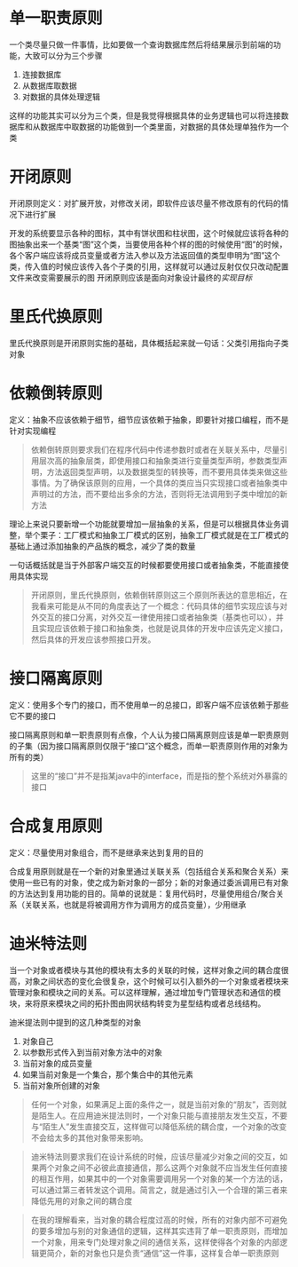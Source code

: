 # 单一职责原则
一个类尽量只做一件事情，比如要做一个查询数据库然后将结果展示到前端的功能，大致可以分为三个步骤
1. 连接数据库
2. 从数据库取数据
3. 对数据的具体处理逻辑

这样的功能其实可以分为三个类，但是我觉得根据具体的业务逻辑也可以将连接数据库和从数据库中取数据的功能做到一个类里面，对数据的具体处理单独作为一个类

# 开闭原则
开闭原则定义：对扩展开放，对修改关闭，即软件应该尽量不修改原有的代码的情况下进行扩展

开发的系统要显示各种的图标，其中有饼状图和柱状图，这个时候就应该将各种的图抽象出来一个基类“图”这个类，当要使用各种个样的图的时候使用“图”的时候，各个客户端应该将成员变量或者方法入参以及方法返回值的类型申明为“图”这个类，传入值的时候应该传入各个子类的引用，这样就可以通过反射仅仅只改动配置文件来改变需要展示的图
开闭原则应该是面向对象设计最终的*实现目标*

# 里氏代换原则
里氏代换原则是开闭原则实施的基础，具体概括起来就一句话：父类引用指向子类对象

# 依赖倒转原则
定义：抽象不应该依赖于细节，细节应该依赖于抽象，即要针对接口编程，而不是针对实现编程

> 依赖倒转原则要求我们在程序代码中传递参数时或者在关联关系中，尽量引用层次高的抽象层类，即使用接口和抽象类进行变量类型声明，参数类型声明，方法返回类型声明，以及数据类型的转换等，而不要用具体类来做这些事情。为了确保该原则的应用，一个具体的类应当只实现接口或者抽象类中声明过的方法，而不要给出多余的方法，否则将无法调用到子类中增加的新方法

理论上来说只要新增一个功能就要增加一层抽象的关系，但是可以根据具体业务调整，举个栗子：工厂模式和抽象工厂模式的区别，抽象工厂模式就是在工厂模式的基础上通过添加抽象的产品族的概念，减少了类的数量

一句话概括就是当于外部客户端交互的时候都要使用接口或者抽象类，不能直接使用具体实现

> 开闭原则，里氏代换原则，依赖倒转原则这三个原则所表达的意思相近，在我看来可能是从不同的角度表达了一个概念：代码具体的细节实现应该与对外交互的接口分离，对外交互一律使用接口或者抽象类（基类也可以），并且实现应该依赖于接口和抽象类，也就是说具体的开发中应该先定义接口，然后具体的开发应该参照接口开发。

# 接口隔离原则
定义：使用多个专门的接口，而不使用单一的总接口，即客户端不应该依赖于那些它不要的接口

接口隔离原则和单一职责原则有点像，个人认为接口隔离原则应该是单一职责原则的子集（因为接口隔离原则仅限于“接口”这个概念，而单一职责原则作用的对象为所有的类）

> 这里的“接口”并不是指某java中的interface，而是指的整个系统对外暴露的接口

# 合成复用原则
定义：尽量使用对象组合，而不是继承来达到复用的目的

合成复用原则就是在一个新的对象里通过关联关系（包括组合关系和聚合关系）来使用一些已有的对象，使之成为新对象的一部分；新的对象通过委派调用已有对象的方法达到复用功能的目的。简单的说就是：复用代码时，尽量使用组合/聚合关系（关联关系，也就是将被调用方作为调用方的成员变量），少用继承

# 迪米特法则

当一个对象或者模块与其他的模块有太多的关联的时候，这样对象之间的耦合度很高，对象之间状态的变化会很复杂，这个时候可以引入额外的一个对象或者模块来管理对象和模块之间的关系。可以这样理解，通过增加专门管理状态和通信的模块，来将原来模块之间的拓扑图由网状结构转变为星型结构或者总线结构。

迪米提法则中提到的这几种类型的对象
1. 对象自己
2. 以参数形式传入到当前对象方法中的对象
3. 当前对象的成员变量
4. 如果当前对象是一个集合，那个集合中的其他元素
5. 当前对象所创建的对象

> 任何一个对象，如果满足上面的条件之一，就是当前对象的“朋友”，否则就是陌生人。在应用迪米提法则时，一个对象只能与直接朋友发生交互，不要与“陌生人”发生直接交互，这样做可以降低系统的耦合度，一个对象的改变不会给太多的其他对象带来影响。

> 迪米特法则要求我们在设计系统的时候，应该尽量减少对象之间的交互，如果两个对象之间不必彼此直接通信，那么这两个对象就不应当发生任何直接的相互作用，如果其中的一个对象需要调用另一个对象的某一个方法的话，可以通过第三者转发这个调用。简言之，就是通过引入一个合理的第三者来降低先用的对象之间的耦合度

> 在我的理解看来，当对象的耦合程度过高的时候，所有的对象内部不可避免的要多增加与别的对象通信的逻辑，这样其实违背了单一职责原则，而增加一个对象，用来专门处理对象之间的通信关系，这样使得各个对象的内部逻辑更简介，新的对象也只是负责“通信”这一件事，这样复合单一职责原则
